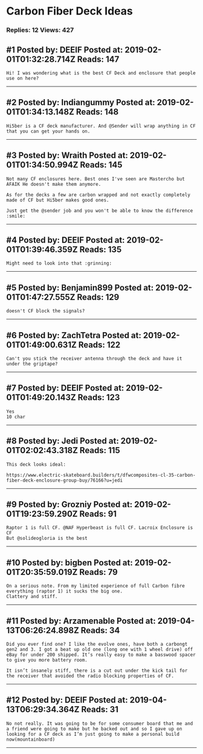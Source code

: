 # Carbon Fiber Deck Ideas

### Replies: 12 Views: 427

## \#1 Posted by: DEEIF Posted at: 2019-02-01T01:32:28.714Z Reads: 147

```
Hi! I was wondering what is the best CF Deck and enclosure that people use on here?
```

---
## \#2 Posted by: Indiangummy Posted at: 2019-02-01T01:34:13.148Z Reads: 148

```
Hi5ber is a CF deck manufacturer. And @Sender will wrap anything in CF that you can get your hands on.
```

---
## \#3 Posted by: Wraith Posted at: 2019-02-01T01:34:50.994Z Reads: 145

```
Not many CF enclosures here. Best ones I've seen are Mastercho but AFAIK He doesn't make them anymore.

As for the decks a few are carbon wrapped and not exactly completely made of CF but Hi5ber makes good ones.

Just get the @sender job and you won't be able to know the difference :smile:
```

---
## \#4 Posted by: DEEIF Posted at: 2019-02-01T01:39:46.359Z Reads: 135

```
Might need to look into that :grinning:
```

---
## \#5 Posted by: Benjamin899 Posted at: 2019-02-01T01:47:27.555Z Reads: 129

```
doesn't CF block the signals?
```

---
## \#6 Posted by: ZachTetra Posted at: 2019-02-01T01:49:00.631Z Reads: 122

```
Can't you stick the receiver antenna through the deck and have it under the griptape?
```

---
## \#7 Posted by: DEEIF Posted at: 2019-02-01T01:49:20.143Z Reads: 123

```
Yes
10 char
```

---
## \#8 Posted by: Jedi Posted at: 2019-02-01T02:02:43.318Z Reads: 115

```
This deck looks ideal: 

https://www.electric-skateboard.builders/t/dfwcomposites-cl-35-carbon-fiber-deck-enclosure-group-buy/76166?u=jedi
```

---
## \#9 Posted by: Grozniy Posted at: 2019-02-01T19:23:59.290Z Reads: 91

```
Raptor 1 is full CF. @NAF Hyperbeast is full CF. Lacroix Enclosure is CF
But @solideogloria is the best
```

---
## \#10 Posted by: bigben Posted at: 2019-02-01T20:35:59.019Z Reads: 79

```
On a serious note. From my limited experience of full Carbon fibre everything (raptor 1) it sucks the big one. 
Clattery and stiff.
```

---
## \#11 Posted by: Arzamenable Posted at: 2019-04-13T06:26:24.898Z Reads: 34

```
Did you ever find one? I like the evolve ones, have both a carbongt gen2 and 3. I got a beat up old one (long one with 1 wheel drive) off eBay for under 200 shipped. It’s really easy to make a basswood spacer to give you more battery room. 

It isn’t insanely stiff, there is a cut out under the kick tail for the receiver that avoided the radio blocking properties of CF.
```

---
## \#12 Posted by: DEEIF Posted at: 2019-04-13T06:29:34.364Z Reads: 31

```
No not really. It was going to be for some consumer board that me and a friend were going to make but he backed out and so I gave up on looking for a CF deck as I’m just going to make a personal build now(mountainboard)
```

---
